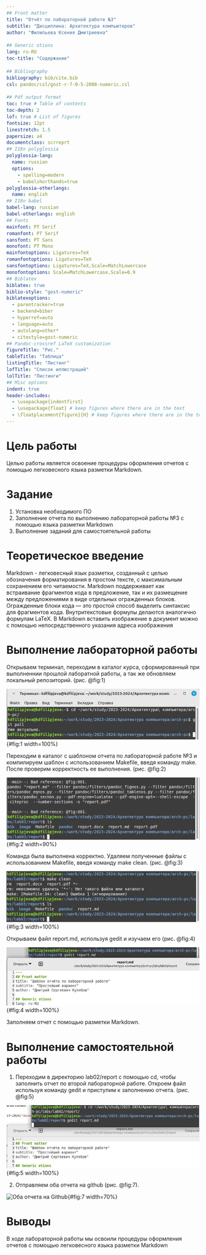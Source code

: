 ```yaml
---
## Front matter
title: "Отчёт по лабораторной работе №3"
subtitle: "Дисциплина: Архитектура компьютеров"
author: "Филипьева Ксения Дмитриевна"

## Generic otions
lang: ru-RU
toc-title: "Содержание"

## Bibliography
bibliography: bib/cite.bib
csl: pandoc/csl/gost-r-7-0-5-2008-numeric.csl

## Pdf output format
toc: true # Table of contents
toc-depth: 2
lof: true # List of figures
fontsize: 12pt
linestretch: 1.5
papersize: a4
documentclass: scrreprt
## I18n polyglossia
polyglossia-lang:
  name: russian
  options:
    - spelling=modern
    - babelshorthands=true
polyglossia-otherlangs:
  name: english
## I18n babel
babel-lang: russian
babel-otherlangs: english
## Fonts
mainfont: PT Serif
romanfont: PT Serif
sansfont: PT Sans
monofont: PT Mono
mainfontoptions: Ligatures=TeX
romanfontoptions: Ligatures=TeX
sansfontoptions: Ligatures=TeX,Scale=MatchLowercase
monofontoptions: Scale=MatchLowercase,Scale=0.9
## Biblatex
biblatex: true
biblio-style: "gost-numeric"
biblatexoptions:
  - parentracker=true
  - backend=biber
  - hyperref=auto
  - language=auto
  - autolang=other*
  - citestyle=gost-numeric
## Pandoc-crossref LaTeX customization
figureTitle: "Рис."
tableTitle: "Таблица"
listingTitle: "Листинг"
lofTitle: "Список иллюстраций"
lolTitle: "Листинги"
## Misc options
indent: true
header-includes:
  - \usepackage{indentfirst}
  - \usepackage{float} # keep figures where there are in the text
  - \floatplacement{figure}{H} # keep figures where there are in the text
---
```


# Цель работы

Целью работы является освоение процедуры оформления отчетов с помощью легковесного
языка разметки Markdown.

# Задание

1. Установка необходимого ПО
2. Заполнение отчета по выполнению лабораторной работы №3 с помощью языка разметки Markdown
3. Выполнение заданий для самостоятельной работы

# Теоретическое введение

Markdown - легковесный язык разметки, созданный с целью обозначения форматирования в простом тексте, 
с максимальным сохранением его читаемости. Markdown поддерживает как встраивание фрагментов кода в 
предложение, так и их размещение между предложениями в виде отдельных огражденных блоков. Огражденные блоки
кода — это простой способ выделить синтаксис для фрагментов кода. Внутритекстовые формулы делаются аналогично 
формулам LaTeX. В Markdown вставить изображение в документ можно с помощью непосредственного указания адреса 
изображения

# Выполнение лабораторной работы

  Открываем терминал, переходим в каталог курса, сформированный при выполненнии прошлой лаборатной работы, а так же обновляем локальный репозиторий. (рис. @fig:1)

![Команды "cd" и "git pull"](image/1_git_pull.jpg){#fig:1 width=100%}

  Переходим в каталог с шаблоном отчета по лабораторной работе №3 и компилируем шаблон с использованием Makefile, введя команду make. После проверим корректность ее выполнения. (рис. @fig:2)
  
![Команда "make"](image/3_make.jpg){#fig:2 width=90%}
  
  Команда была выполнена корректно. Удаляем полученные файлы с использованием Makefile, введя команду make clean. (рис. @fig:3)
  
![Команда "make clean"](image/4_makeclean.jpg){#fig:3 width=100%}
 
  Открываем файл report.md, используя gedit и изучаем его (рис. @fig:4)
  
![Команда "gedit"](image/5_gedit.jpg){#fig:4 width=100%}
 
  Заполняем отчет с помощью разметки Markdown.



# Выполнение самостоятельной работы
  
  1. Переходим в директорию lab02/report с помощью cd, чтобы заполнить отчет по второй лабораторной работе. Откроем файл используя команду gedit и приступим к заполнению отчета. (рис. @fig:5)
  
![Команды "cd" и "gedit"](image/6_gedit_lab02.jpg){#fig:5 width=100%}
  
  2. Отправляем оба отчета на github (рис. @fig:7).
 
![Оба отчета на Github](image/7_git_add_commit_push.jpg){#fig:7 width=70%} 
 
 
# Выводы

В ходе лабораторной работы мы освоили процедуры оформления отчетов с помощью легковесного языка разметки Markdown
